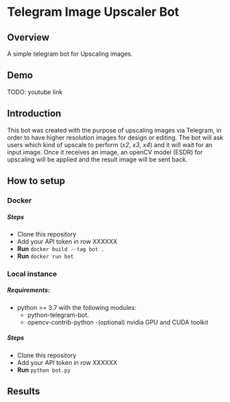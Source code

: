 # Telegram Image Upscaler Bot

## Overview
A simple telegram bot for Upscaling images.

## Demo
TODO: youtube link

## Introduction
This bot was created with the purpose of upscaling images via Telegram, in order to have higher resolution images for design or editing.
The bot will ask users which kind of upscale to perform (_x2_, _x3_, _x4_) and it will wait for an input image.
Once it receives an image, an openCV model (ESDR) for upscaling will be applied and the result image will be sent back.

## How to setup
### Docker
##### Steps
- Clone this repository
- Add your API token in row XXXXXX
- **Run** `docker build --tag bot .`
- **Run** `docker run bot`

### Local instance
##### Requirements:
- python >= 3.7 with the following modules:
  - python-telegram-bot.
  - opencv-contrib-python
-(optional) nvidia GPU and CUDA toolkit
##### Steps
- Clone this repository
- Add your API token in row XXXXXX
- **Run** `python bot.py`

## Results
